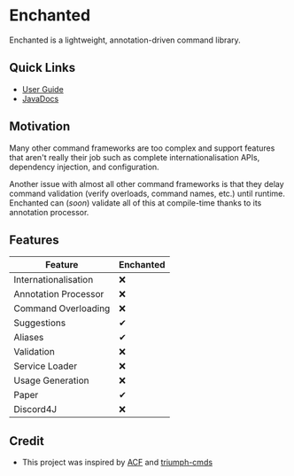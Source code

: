 # Enchanted

Enchanted is a lightweight, annotation-driven command library.

## Quick Links

- [User Guide](https://dev.jailgens.net/docs/enchanted/getting-started)
- [JavaDocs](https://repo.jailgens.net/javadoc/snapshots/net/jailgens/enchanted-api/0.1.0-SNAPSHOT)

## Motivation

Many other command frameworks are too complex and support features that aren't really their job such
as complete internationalisation APIs, dependency injection, and configuration.

Another issue with almost all other command frameworks is that they delay command validation (verify
overloads, command names, etc.) until runtime. Enchanted can (*soon*) validate all of this at compile-time
thanks to its annotation processor.

## Features

| Feature              | Enchanted |
|----------------------|-----------|
| Internationalisation | ❌         |
| Annotation Processor | ❌         |
| Command Overloading  | ❌         |
| Suggestions          | ✔         |
| Aliases              | ✔         |
| Validation           | ❌         |
| Service Loader       | ❌         |
| Usage Generation     | ❌         |
| Paper                | ✔         |
| Discord4J            | ❌         |

## Credit

- This project was inspired by [ACF](https://github.com/aikar/commands) and
  [triumph-cmds](https://triumphteam.dev/library/triumph-cmds/introduction)
